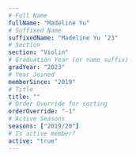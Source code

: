 ```yaml
---
# Full Name
fullName: "Madeline Yu"
# Suffixed Name
suffixedName: "Madeline Yu ’23"
# Section
section: "Violin"
# Graduation Year (or name suffix)
gradYear: "2023"
# Year Joined
memberSince: "2019"
# Title
title: ""
# Order Override for sorting
orderOverride: "-1"
# Active Seasons
seasons: ["2019/20"]
# Is active member?
active: "true"
---
```



